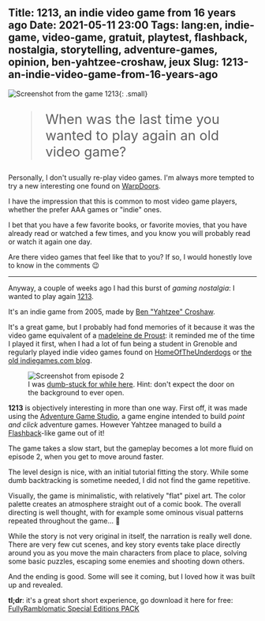 Title: 1213, an indie video game from 16 years ago
Date: 2021-05-11 23:00
Tags: lang:en, indie-game, video-game, gratuit, playtest, flashback, nostalgia, storytelling, adventure-games, opinion, ben-yahtzee-croshaw, jeux
Slug: 1213-an-indie-video-game-from-16-years-ago
---

![Screenshot from the game 1213](images/2021/05/1213.gif){: .small}

> When was the last time you wanted to play again an old video game?

Personally, I don't usually re-play video games.
I'm always more tempted to try a new interesting one found on [WarpDoors](https://www.warpdoor.com).

I have the impression that this is common to most video game players,
whether the prefer AAA games or "indie" ones.

I bet that you have a few favorite books, or favorite movies,
that you have already read or watched a few times,
and you know you will probably read or watch it again one day.

Are there video games that feel like that to you?
If so, I would honestly love to know in the comments 😉

---

Anyway, a couple of weeks ago I had this burst of _gaming nostalgia_:
I wanted to play again [1213](http://www.fullyramblomatic.com/1213/).

It's an indie game from 2005, made by [Ben "Yahtzee" Croshaw](https://yzcroshaw.itch.io).

It's a great game, but I probably had fond memories of it because
it was the video game equivalent of a
[madeleine de Proust](https://www.thelocal.fr/20190814/french-expression-of-the-day-madeleine-de-proust/):
it reminded me of the time I played it first,
when I had a lot of fun being a student in Grenoble
and regularly played indie video games found on [HomeOfTheUnderdogs](http://www.homeoftheunderdogs.net)
or [the old indiegames.com blog](https://web.archive.org/web/20160205021421/http://indiegames.com/index.html).

<figure>
  <img alt="Screenshot from episode 2" src="images/2021/05/1213-elevator.png">
  <figcaption>I was <a href="https://www.adventuregamestudio.co.uk/forums/index.php?topic=59096.msg636635703">dumb-stuck for while here</a>. Hint: don't expect the door on the background to ever open.</figcaption>
</figure>

**1213** is objectively interesting in more than one way.
First off, it was made using the [Adventure Game Studio](https://www.adventuregamestudio.co.uk),
a game engine intended to build _point and click_ adventure games.
However Yahtzee managed to build a [Flashback](https://en.wikipedia.org/wiki/Flashback_%281992_video_game%29)-like
game out of it!

The game takes a slow start, but the gameplay becomes a lot more fluid on episode 2,
when you get to move around faster.

The level design is nice, with an initial tutorial fitting the story.
While some dumb backtracking is sometime needed,
I did not find the game repetitive.

Visually, the game is minimalistic, with relatively "flat" pixel art.
The color palette creates an atmosphere straight out of a comic book.
The overall directing is well thought, with for example some ominous visual patterns repeated throughout the game... 👀

While the story is not very original in itself,
the narration is really well done.
There are very few cut scenes,
and key story events take place directly around you as you move the main characters from place to place,
solving some basic puzzles, escaping some enemies and shooting down others.

And the ending is good.
Some will see it coming, but I loved how it was built up and revealed.

**tl;dr**: it's a great short short experience, go download it here for free:
[FullyRamblomatic Special Editions PACK](http://www.g4g.it/2009/11/30/fullyramblomatic-special-editions-pack/)

<style>
img.small {
    transform: scale(2);
    image-rendering: optimizeSpeed;
    margin: 10rem auto;
}
blockquote { font-size: 1.7rem; }
</style>
